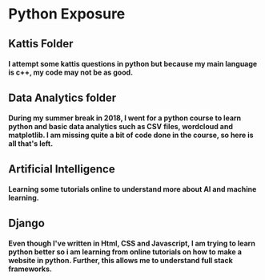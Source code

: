 # Python Exposure

## Kattis Folder
#### I attempt some kattis questions in python but because my main language is c++, my code may not be as good.

## Data Analytics folder
#### During my summer break in 2018, I went for a python course to learn python and basic data analytics such as CSV files, wordcloud and matplotlib. I am missing quite a bit of code done in the course, so here is all that's left.

## Artificial Intelligence
#### Learning some tutorials online to understand more about AI and machine learning.

## Django
#### Even though I've written in Html, CSS and Javascript, I am trying to learn python better so i am learning from online tutorials on how to make a website in python. Further, this allows me to understand full stack frameworks.
